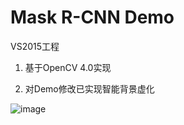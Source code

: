 # Mask R-CNN Demo

VS2015工程

1. 基于OpenCV 4.0实现

2. 对Demo修改已实现智能背景虚化

![image](https://github.com/lwplw/mask_rcnn_demo/blob/master/MaskCNN/cars_mask_rcnn_out.jpg)
